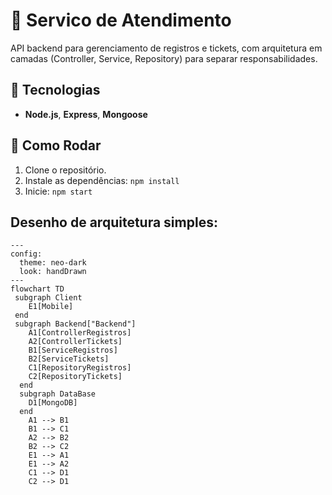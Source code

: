 # 📝 Servico de Atendimento

API backend para gerenciamento de registros e tickets, com arquitetura em camadas (Controller, Service, Repository) para separar responsabilidades.

## 🚀 Tecnologias

- **Node.js**, **Express**, **Mongoose**

## 🔧 Como Rodar

1. Clone o repositório.
2. Instale as dependências: `npm install`
3. Inicie: `npm start`

## Desenho de arquitetura simples:

```mermaid
---
config:
  theme: neo-dark
  look: handDrawn
---
flowchart TD
 subgraph Client
    E1[Mobile]
 end
 subgraph Backend["Backend"]
    A1[ControllerRegistros]
    A2[ControllerTickets]
    B1[ServiceRegistros]
    B2[ServiceTickets]
    C1[RepositoryRegistros]
    C2[RepositoryTickets]
  end
  subgraph DataBase
    D1[MongoDB]
  end
    A1 --> B1
    B1 --> C1
    A2 --> B2
    B2 --> C2
    E1 --> A1
    E1 --> A2
    C1 --> D1
    C2 --> D1
```
